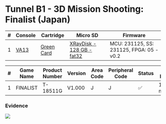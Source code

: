 # Tunnel B1 - 3D Mission Shooting: Finalist (Japan)

| #   | Console                                             | Cartridge                                                                           | Micro SD                                                                                | Firmware                                 |
| --- | --------------------------------------------------- | ----------------------------------------------------------------------------------- | --------------------------------------------------------------------------------------- | ---------------------------------------- |
| 1   | [VA13](../../../../../Info/Consoles/VA13/README.md) | [Green Card](../../../../../Info/Cartridges/RetroGameParadiseStore/1.32F/README.md) | [XRayDisk - 128 GB - fat32](../../../../../Info/SdCards/XRayDisk/128GB/fat32/README.md) | MCU: 231125, SS: 231125, FPGA: 05 - v0.2 |

| #   | Game Name | Product Number | Version | Area Code | Peripheral Code | Status             | Time Played |
| --- | --------- | -------------- | ------- | --------- | --------------- | ------------------ | ----------- |
| 1   | FINALIST  | T-18511G       | V1.000  | J         | J               | :white_check_mark: | 18 minutes  |

### Evidence

[![](https://img.youtube.com/vi/Y9iUsAnE9xY/0.jpg)](https://www.youtube.com/watch?v=Y9iUsAnE9xY)
